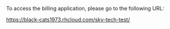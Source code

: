 To access the billing application, please go to the following URL:

https://black-cats1973.rhcloud.com/sky-tech-test/
